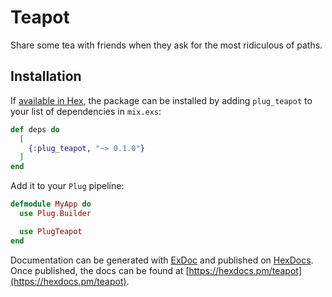 # Teapot

Share some tea with friends when they ask for the most ridiculous of paths.

## Installation

If [available in Hex](https://hex.pm/docs/publish), the package can be installed
by adding `plug_teapot` to your list of dependencies in `mix.exs`:

```elixir
def deps do
  [
    {:plug_teapot, "~> 0.1.0"}
  ]
end
```

Add it to your `Plug` pipeline:

```elixir
defmodule MyApp do
  use Plug.Builder

  use PlugTeapot
end
```

Documentation can be generated with [ExDoc](https://github.com/elixir-lang/ex_doc)
and published on [HexDocs](https://hexdocs.pm). Once published, the docs can
be found at [https://hexdocs.pm/teapot](https://hexdocs.pm/teapot).

